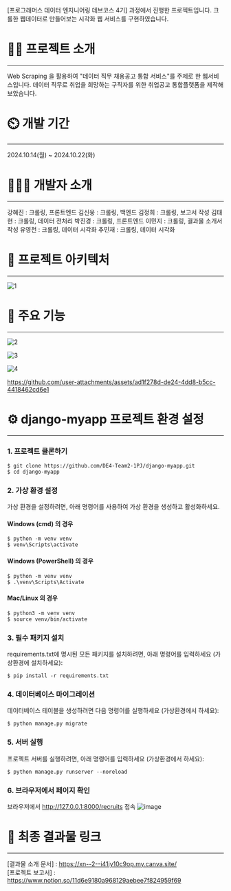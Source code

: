 [프로그래머스 데이터 엔지니어링 데브코스 4기] 과정에서 진행한 프로젝트입니다.
크롤한 웹데이터로 만들어보는 시각화 웹 서비스를 구현하였습니다.


# 👨‍🏫 프로젝트 소개
---
Web Scraping 을 활용하여 "데이터 직무 채용공고 통합 서비스"를 주제로 한 웹서비스입니다. 데이터 직무로 취업을 희망하는 구직자를 위한 취업공고 통합플랫폼을 제작해보았습니다.

# ⏲️ 개발 기간
---
2024.10.14(월) ~ 2024.10.22(화)

# 🧑‍🤝‍🧑 개발자 소개
---
강혜진 : 크롤링, 프론트엔드
김신웅 : 크롤링, 백엔드
김정희 : 크롤링, 보고서 작성
김태현 : 크롤링, 데이터 전처리
박진경 : 크롤링, 프론트엔드
이민지 : 크롤링, 결과물 소개서 작성
유영천 : 크롤링, 데이터 시각화
추민재 : 크롤링, 데이터 시각화

# 📝 프로젝트 아키텍처
---
![1](https://github.com/user-attachments/assets/e689ecac-2b5f-4dfe-b569-c28b85227235)


# 📌 주요 기능
---
![2](https://github.com/user-attachments/assets/970fc596-c4e3-41c8-8be9-65cd114f6836)

![3](https://github.com/user-attachments/assets/965b4e73-bc59-4ad9-9de9-b6e670169484)

![4](https://github.com/user-attachments/assets/060ae000-5f0a-44a0-8d0f-a60e64127787)


https://github.com/user-attachments/assets/ad1f278d-de24-4dd8-b5cc-4418462cd6e1


# ⚙️ django-myapp 프로젝트 환경 설정
---
### 1. 프로젝트 클론하기
```
$ git clone https://github.com/DE4-Team2-1PJ/django-myapp.git
$ cd django-myapp
```
### 2. 가상 환경 설정
가상 환경을 설정하려면, 아래 명령어를 사용하여 가상 환경을 생성하고 활성화하세요.
#### Windows (cmd) 의 경우
```
$ python -m venv venv
$ venv\Scripts\activate
```
#### Windows (PowerShell) 의 경우
```
$ python -m venv venv
$ .\venv\Scripts\Activate
```
#### Mac/Linux 의 경우
```
$ python3 -m venv venv
$ source venv/bin/activate
```

### 3. 필수 패키지 설치
requirements.txt에 명시된 모든 패키지를 설치하려면, 아래 명령어를 입력하세요 (가상환경에 설치하세요):
```
$ pip install -r requirements.txt
```

### 4. 데이터베이스 마이그레이션
데이터베이스 테이블을 생성하려면 다음 명령어를 실행하세요 (가상환경에서 하세요):
```
$ python manage.py migrate
```
### 5. 서버 실행
프로젝트 서버를 실행하려면, 아래 명령어를 입력하세요 (가상환경에서 하세요):
```
$ python manage.py runserver --noreload
```

### 6. 브라우저에서 페이지 확인
브라우저에서 http://127.0.0.1:8000/recruits 접속
![image](https://github.com/user-attachments/assets/e2c132de-a736-4622-add3-7a9c2bc5c073)


# 🔗 최종 결과물 링크
---
[결과물 소개 문서] : https://xn--2--i41iy10c9op.my.canva.site/ <br>
[프로젝트 보고서] : https://www.notion.so/11d6e9180a968129aebee7f824959f69

